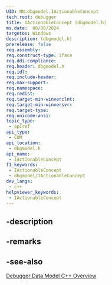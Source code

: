 ```yaml
---
UID: NN:dbgmodel.IActionableConcept
tech.root: debugger
title: IActionableConcept (dbgmodel.h)
ms.date:  08/08/2024
targetos: Windows
description: (dbgmodel.h)
prerelease: false
req.assembly: 
req.construct-type: iface
req.ddi-compliance: 
req.header: dbgmodel.h
req.idl: 
req.include-header: 
req.max-support: 
req.namespace: 
req.redist: 
req.target-min-winverclnt: 
req.target-min-winversvr: 
req.target-type: 
req.unicode-ansi: 
topic_type:
 - apiref
api_type:
 - COM
api_location:
 - dbgmodel.h
api_name:
 - IActionableConcept
f1_keywords:
 - IActionableConcept
 - dbgmodel/IActionableConcept
dev_langs:
 - c++
helpviewer_keywords:
 - IActionableConcept
---
```


## -description

## -remarks

## -see-also

[Debugger Data Model C++ Overview](/windows-hardware/drivers/debugger/data-model-cpp-overview)

